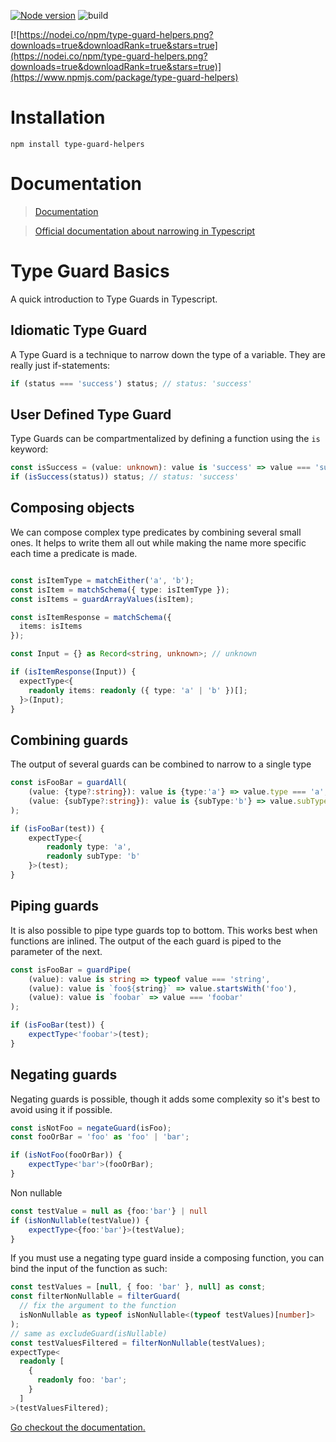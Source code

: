 [![Node version](https://img.shields.io/node/v/type-guard-helpers.svg?style=flat)](http://nodejs.org/download/)
![build](https://github.com/nicobrinkkemper/type-guard-helpers/actions/workflows/node.js.yml/badge.svg)

[![https://nodei.co/npm/type-guard-helpers.png?downloads=true&downloadRank=true&stars=true](https://nodei.co/npm/type-guard-helpers.png?downloads=true&downloadRank=true&stars=true)](https://www.npmjs.com/package/type-guard-helpers)

# Installation

```
npm install type-guard-helpers
```

# Documentation

> [Documentation](https://nicobrinkkemper.github.io/type-guard-helpers/)

> [Official documentation about narrowing in Typescript](https://www.typescriptlang.org/docs/handbook/2/narrowing.html)

# Type Guard Basics

A quick introduction to Type Guards in Typescript.

## Idiomatic Type Guard

A Type Guard is a technique to narrow down the type of a variable.
They are really just if-statements:

```ts
if (status === 'success') status; // status: 'success'
```

## User Defined Type Guard

Type Guards can be compartmentalized by defining a function using the `is` keyword:

```ts
const isSuccess = (value: unknown): value is 'success' => value === 'success';
if (isSuccess(status)) status; // status: 'success'
```

## Composing objects
We can compose complex type predicates by combining several small ones.
It helps to write them all out while making the name more specific each time a predicate is made.

```ts

const isItemType = matchEither('a', 'b');
const isItem = matchSchema({ type: isItemType });
const isItems = guardArrayValues(isItem);

const isItemResponse = matchSchema({
  items: isItems
});

const Input = {} as Record<string, unknown>; // unknown

if (isItemResponse(Input)) {
  expectType<{
	readonly items: readonly ({ type: 'a' | 'b' })[];
  }>(Input);
}
```


## Combining guards
The output of several guards can be combined to narrow to a single type
```ts
const isFooBar = guardAll(
	(value: {type?:string}): value is {type:'a'} => value.type === 'a',
	(value: {subType?:string}): value is {subType:'b'} => value.subType === 'b'
);

if (isFooBar(test)) {
	expectType<{
		readonly type: 'a',
		readonly subType: 'b'
	}>(test);
}
```
## Piping guards
It is also possible to pipe type guards top to bottom. This works best
when functions are inlined. The output of the each guard is piped
to the parameter of the next.
```ts
const isFooBar = guardPipe(
	(value): value is string => typeof value === 'string',
	(value): value is `foo${string}` => value.startsWith('foo'),
	(value): value is `foobar` => value === 'foobar'
);

if (isFooBar(test)) {
	expectType<'foobar'>(test);
}
```

## Negating guards
Negating guards is possible, though it adds some complexity so it's best to avoid using it if possible.
```ts
const isNotFoo = negateGuard(isFoo);
const fooOrBar = 'foo' as 'foo' | 'bar';

if (isNotFoo(fooOrBar)) {
	expectType<'bar'>(fooOrBar);
}
```

Non nullable
```ts
const testValue = null as {foo:'bar'} | null
if (isNonNullable(testValue)) {
	expectType<{foo:'bar'}>(testValue);
}
```
If you must use a negating type guard inside a composing function, you can bind the 
input of the function as such:
```ts
const testValues = [null, { foo: 'bar' }, null] as const;
const filterNonNullable = filterGuard(
  // fix the argument to the function
  isNonNullable as typeof isNonNullable<(typeof testValues)[number]>
);
// same as excludeGuard(isNullable)
const testValuesFiltered = filterNonNullable(testValues);
expectType<
  readonly [
    {
      readonly foo: 'bar';
    }
  ]
>(testValuesFiltered);
```


[Go checkout the documentation.](https://nicobrinkkemper.github.io/type-guard-helpers/)
